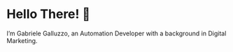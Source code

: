 # Hello There! 👋

I’m Gabriele Galluzzo, an Automation Developer with a background in Digital Marketing.



